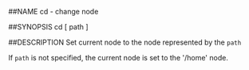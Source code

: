 ##NAME
  cd - change node

##SYNOPSIS
  cd [ path ]

##DESCRIPTION
  Set current node to the node represented by the `path`

  If `path` is not specified, the current node is set to the 
  '/home' node.
